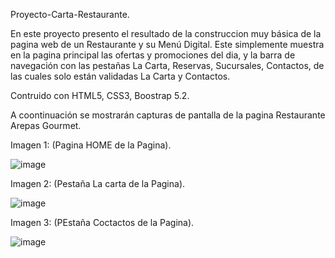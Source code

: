 Proyecto-Carta-Restaurante.

En este proyecto presento el resultado de la construccion muy básica de la pagina web de un Restaurante y su Menú Digital.
Este simplemente muestra en la pagina principal las ofertas y promociones del dia, y la barra de navegación con las pestañas La Carta, Reservas, Sucursales, Contactos, de las cuales solo están validadas La Carta y Contactos.


Contruido con HTML5, CSS3, Boostrap 5.2.

A coontinuación se mostrarán capturas de pantalla de la pagina Restaurante Arepas Gourmet.

Imagen 1: (Pagina HOME de la Pagina). 

![image](https://user-images.githubusercontent.com/105054694/169165276-3f99828e-10e9-40a7-b59b-6fa6cd131130.png)


Imagen 2: (Pestaña La carta de la Pagina).

![image](https://user-images.githubusercontent.com/105054694/168998946-d4f0530a-3457-4600-a3fc-d49ad4c99991.png)


Imagen 3: (PEstaña Coctactos de la Pagina).

![image](https://user-images.githubusercontent.com/105054694/168999316-e27be0a1-688b-4d8e-9225-e3a2b2cff8ba.png)




